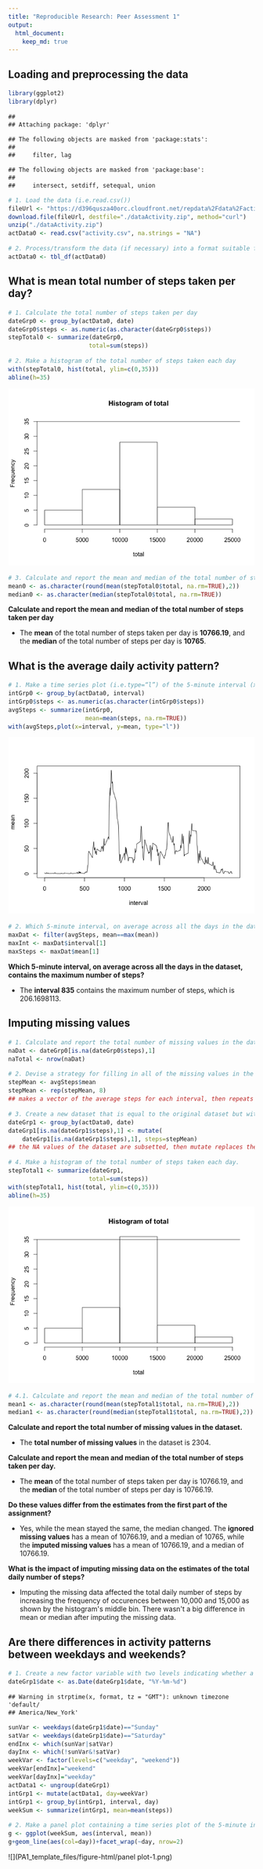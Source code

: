 ```yaml
---
title: "Reproducible Research: Peer Assessment 1"
output: 
  html_document:
    keep_md: true
---
```



## Loading and preprocessing the data


```r
library(ggplot2)
library(dplyr)
```

```
## 
## Attaching package: 'dplyr'
```

```
## The following objects are masked from 'package:stats':
## 
##     filter, lag
```

```
## The following objects are masked from 'package:base':
## 
##     intersect, setdiff, setequal, union
```

```r
# 1. Load the data (i.e.read.csv())  
fileUrl <- "https://d396qusza40orc.cloudfront.net/repdata%2Fdata%2Factivity.zip"
download.file(fileUrl, destfile="./dataActivity.zip", method="curl")
unzip("./dataActivity.zip")
actData0 <- read.csv("activity.csv", na.strings = "NA")
```


```r
# 2. Process/transform the data (if necessary) into a format suitable for your analysis
actData0 <- tbl_df(actData0)
```

## What is mean total number of steps taken per day?


```r
# 1. Calculate the total number of steps taken per day
dateGrp0 <- group_by(actData0, date)
dateGrp0$steps <- as.numeric(as.character(dateGrp0$steps))
stepTotal0 <- summarize(dateGrp0, 
                       total=sum(steps))
```


```r
# 2. Make a histogram of the total number of steps taken each day
with(stepTotal0, hist(total, ylim=c(0,35)))
abline(h=35)
```

![](PA1_template_files/figure-html/histogram0-1.png)<!-- -->


```r
# 3. Calculate and report the mean and median of the total number of steps taken per day 
mean0 <- as.character(round(mean(stepTotal0$total, na.rm=TRUE),2))
median0 <- as.character(median(stepTotal0$total, na.rm=TRUE))
```

**Calculate and report the mean and median of the total number of steps taken per day**

- The **mean** of the total number of steps taken per day is **10766.19**, and the **median** of the total number of steps per day is **10765**. 

## What is the average daily activity pattern?


```r
# 1. Make a time series plot (i.e.type=“l”) of the 5-minute interval (x-axis) and the average number of steps taken, averaged across all days (y-axis)
intGrp0 <- group_by(actData0, interval)
intGrp0$steps <- as.numeric(as.character(intGrp0$steps))
avgSteps <- summarize(intGrp0, 
                      mean=mean(steps, na.rm=TRUE))
with(avgSteps,plot(x=interval, y=mean, type="l"))
```

![](PA1_template_files/figure-html/time-series-1.png)<!-- -->


```r
# 2. Which 5-minute interval, on average across all the days in the dataset, contains the maximum number of steps?
maxDat <- filter(avgSteps, mean==max(mean))
maxInt <- maxDat$interval[1]
maxSteps <- maxDat$mean[1]
```

**Which 5-minute interval, on average across all the days in the dataset, contains the maximum number of steps?**

- The **interval 835** contains the maximum number of steps, which is 206.1698113. 

## Imputing missing values


```r
# 1. Calculate and report the total number of missing values in the dataset
naDat <- dateGrp0[is.na(dateGrp0$steps),1]
naTotal <- nrow(naDat)
```


```r
# 2. Devise a strategy for filling in all of the missing values in the dataset. 
stepMean <- avgSteps$mean
stepMean <- rep(stepMean, 8)
## makes a vector of the average steps for each interval, then repeats 8 times for the 8 days with missing values. 
```


```r
# 3. Create a new dataset that is equal to the original dataset but with the missing data filled in.
dateGrp1 <- group_by(actData0, date)
dateGrp1[is.na(dateGrp1$steps),1] <- mutate(
    dateGrp1[is.na(dateGrp1$steps),1], steps=stepMean)
## the NA values of the dataset are subsetted, then mutate replaces them with stepMean, under a new object, dateGrp1.
```


```r
# 4. Make a histogram of the total number of steps taken each day.
stepTotal1 <- summarize(dateGrp1, 
                       total=sum(steps))
with(stepTotal1, hist(total, ylim=c(0,35)))
abline(h=35)
```

![](PA1_template_files/figure-html/histogram1-1.png)<!-- -->


```r
# 4.1. Calculate and report the mean and median of the total number of steps taken per day. 
mean1 <- as.character(round(mean(stepTotal1$total, na.rm=TRUE),2))
median1 <- as.character(round(median(stepTotal1$total, na.rm=TRUE),2))
```
  
**Calculate and report the total number of missing values in the dataset.**    
- The **total number of missing values** in the dataset is 2304.

**Calculate and report the mean and median of the total number of steps taken per day.**  
- The **mean** of the total number of steps taken per day is 10766.19, and the **median** of the total number of steps per day is 10766.19. 

**Do these values differ from the estimates from the first part of the assignment?**   
- Yes, while the mean stayed the same, the median changed. The **ignored missing values** has a mean of 10766.19, and a median of 10765, while the **imputed missing values** has a mean of 10766.19, and a median of 10766.19. 

**What is the impact of imputing missing data on the estimates of the total daily number of steps?**   
- Imputing the missing data affected the total daily number of steps by increasing the frequency of occurences between 10,000 and 15,000 as shown by the histogram's middle bin. There wasn't a big difference in mean or median after imputing the missing data. 

## Are there differences in activity patterns between weekdays and weekends?


```r
# 1. Create a new factor variable with two levels indicating whether a given date is a weekday or weekend day.
dateGrp1$date <- as.Date(dateGrp1$date, "%Y-%m-%d")
```

```
## Warning in strptime(x, format, tz = "GMT"): unknown timezone 'default/
## America/New_York'
```

```r
sunVar <- weekdays(dateGrp1$date)=="Sunday"
satVar <- weekdays(dateGrp1$date)=="Saturday"
endInx <- which(sunVar|satVar)
dayInx <- which(!sunVar&!satVar)
weekVar <- factor(levels=c("weekday", "weekend"))
weekVar[endInx]="weekend"
weekVar[dayInx]="weekday"
actData1 <- ungroup(dateGrp1)
intGrp1 <- mutate(actData1, day=weekVar)
intGrp1 <- group_by(intGrp1, interval, day)
weekSum <- summarize(intGrp1, mean=mean(steps))
```


```r
# 2. Make a panel plot containing a time series plot of the 5-minute interval (x-axis) and the average number of steps taken, averaged across all weekday days or weekend days (y-axis).
g <- ggplot(weekSum, aes(interval, mean))
g+geom_line(aes(col=day))+facet_wrap(~day, nrow=2)
```

![](PA1_template_files/figure-html/panel plot-1.png)<!-- -->

